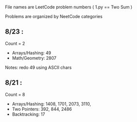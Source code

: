 File names are LeetCode problem numbers ( 1.py == Two Sum )

Problems are organized by NeetCode categories

## 8/23 :

Count = 2

- Arrays/Hashing: 49
- Math/Geometry: 2807

Notes: redo 49 using ASCII chars

## 8/21 :

Count = 8

- Arrays/Hashing: 1408, 1701, 2073, 3110,
- Two Pointers: 392, 844, 2486
- Backtracking: 17
